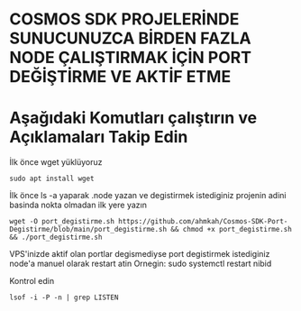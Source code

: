 # COSMOS SDK PROJELERİNDE SUNUCUNUZCA BİRDEN FAZLA NODE ÇALIŞTIRMAK İÇİN PORT DEĞİŞTİRME VE AKTİF ETME

# Aşağıdaki Komutları çalıştırın ve Açıklamaları Takip Edin 

İlk önce wget yüklüyoruz
```
sudo apt install wget
```
İlk önce ls -a yaparak .node yazan ve degistirmek istediginiz projenin adini basinda nokta olmadan ilk yere yazın

```
wget -O port_degistirme.sh https://github.com/ahmkah/Cosmos-SDK-Port-Degistirme/blob/main/port_degistirme.sh && chmod +x port_degistirme.sh && ./port_degistirme.sh
```

VPS'inizde aktif olan portlar degismediyse port degistirmek istediginiz node'a manuel olarak restart atin 
Ornegin: sudo systemctl restart nibid 

Kontrol edin

```
lsof -i -P -n | grep LISTEN
```







